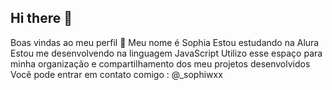 ## Hi there 👋
Boas vindas ao meu perfil 💙
Meu nome é Sophia
Estou estudando na Alura
Estou me desenvolvendo na linguagem JavaScript
Utilizo esse espaço para minha organização e compartilhamento dos meu projetos desenvolvidos
Você pode entrar em contato comigo :
@_sophiwxx
<!--
**SophiaCAA/SophiaCAA** is a ✨ _special_ ✨ repository because its `README.md` (this file) appears on your GitHub profile.

Here are some ideas to get you started:
Boas vindas ao meu perfil 💙
Meu nome é Sophia
Estou estudando na Alura
Estou me desenvolvendo na linguagem JavaScript
Utilizo esse espaço para minha organização e compartilhamento dos meu projetos desenvolvidos
Você pode entrar em contato comigo 
@_sophiwxx
-->
